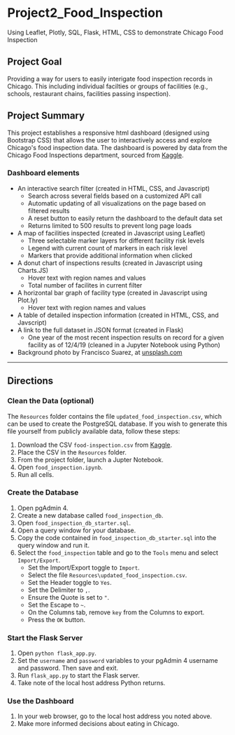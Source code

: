 # Project2_Food_Inspection
Using Leaflet, Plotly, SQL, Flask, HTML, CSS to demonstrate Chicago Food Inspection

## Project Goal

Providing a way for users to easily interigate food inspection records in Chicago.  This including individual facilties or groups of facilities (e.g., schools, restaurant chains, facilities passing inspection).

## Project Summary

This project establishes a responsive html dashboard (designed using Bootstrap CSS) that allows the user to interactively access and explore Chicago's food inspection data. The dashboard is powered by data from the Chicago Food Inspections department, sourced from [Kaggle](https://www.kaggle.com/chicago/chicago-food-inspections/).

### Dashboard elements
* An interactive search filter (created in HTML, CSS, and Javascript)
    * Search across several fields based on a customized API call
    * Automatic updating of all visualizations on the page based on filtered results
    * A reset button to easily return the dashboard to the default data set
    * Returns limited to 500 results to prevent long page loads
* A map of facilities inspected (created in Javascript using Leaflet)
    * Three selectable marker layers for different facility risk levels
    * Legend with current count of markers in each risk level
    * Markers that provide additional information when clicked
* A donut chart of inspections results (created in Javascript using Charts.JS)
    * Hover text with region names and values
    * Total number of facilites in current filter
* A horizontal bar graph of facility type (created in Javascript using Plot.ly)
    * Hover text with region names and values
* A table of detailed inspection information (created in HTML, CSS, and Javscript)
* A link to the full dataset in JSON format (created in Flask)
    * One year of the most recent inspection results on record for a given facility as of 12/4/19 (cleaned in a Jupyter Notebook using Python)
* Background photo by Francisco Suarez, at [unsplash.com](https://unsplash.com/@fsuarez)

***

## Directions

### Clean the Data (optional)

The `Resources` folder contains the file `updated_food_inspection.csv`, which can be used to create the PostgreSQL database. If you wish to generate this file yourself from publicly available data, follow these steps:

1. Download the CSV `food-inspection.csv` from [Kaggle](https://www.kaggle.com/chicago/chicago-food-inspections/).
2. Place the CSV in the `Resources` folder.
3. From the project folder, launch a Jupter Notebook.
4. Open `food_inspection.ipynb`.
5. Run all cells.


### Create the Database

1. Open pgAdmin 4.
2. Create a new database called `food_inspection_db`.
3. Open `food_inspection_db_starter.sql`.
4. Open a query window for your database.
5. Copy the code contained in `food_inspection_db_starter.sql` into the query window and run it.
6. Select the `food_inspection` table and go to the `Tools` menu and select `Import/Export`.
    * Set the Import/Export toggle to `Import`.
    * Select the file `Resources\updated_food_inspection.csv`.
    * Set the Header toggle to `Yes`.
    * Set the Delimiter to `,`.
    * Ensure the Quote is set to `"`.
    * Set the Escape to `~`.
    * On the Columns tab, remove `key` from the Columns to export.
    * Press the `OK` button.


### Start the Flask Server

1. Open `python flask_app.py`.
2. Set the `username` and `password` variables to your pgAdmin 4 username and password. Then save and exit.
3. Run `flask_app.py` to start the Flask server.
4. Take note of the local host address Python returns.


### Use the Dashboard

1. In your web browser, go to the local host address you noted above.
2. Make more informed decisions about eating in Chicago.
